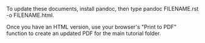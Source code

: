To update these documents, install pandoc, then type pandoc FILENAME.rst -o FILENAME.html.

Once you have an HTML version, use your browser's "Print to PDF" function to create
an updated PDF for the main tutorial folder.
